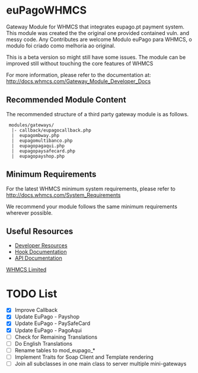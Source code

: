 # euPagoWHMCS
Gateway Module for WHMCS that integrates eupago.pt payment system. This module was created the the original one provided contained vuln. and messy code. Any Contributes are welcome
Modulo euPago para WHMCS, o modulo foi criado como melhoria ao original.

This is a beta version so might still have some issues.
The module can be improved still without touching the core features of WHMCS

For more information, please refer to the documentation at:
http://docs.whmcs.com/Gateway_Module_Developer_Docs

## Recommended Module Content ##

The recommended structure of a third party gateway module is as follows.

```
 modules/gateways/
  |- callback/eupagocallback.php
  |  eupagombway.php
  |  eupagomultibanco.php
  |  eupagopagaqui.php
  |  eupagopaysafecard.php
  |  eupagopayshop.php
```

## Minimum Requirements ##

For the latest WHMCS minimum system requirements, please refer to
http://docs.whmcs.com/System_Requirements

We recommend your module follows the same minimum requirements wherever
possible.

## Useful Resources
* [Developer Resources](http://www.whmcs.com/developers/)
* [Hook Documentation](http://docs.whmcs.com/Hooks)
* [API Documentation](http://docs.whmcs.com/API)

[WHMCS Limited](http://www.whmcs.com)

# TODO List
- [x] Improve Callback
- [x] Update EuPago - Payshop
- [x] Update EuPago - PaySafeCard
- [x] Update EuPago - PagoAqui
- [ ] Check for Remaining Translations
- [ ] Do English Translations
- [ ] Rename tables to mod_eupago_*
- [ ] Implement Traits for Soap Client and Template rendering
- [ ] Join all subclasses in one main class to server multiple mini-gateways

